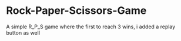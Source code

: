 # Rock-Paper-Scissors-Game
A simple R_P_S game where the first to reach 3 wins, i added a replay button as well

